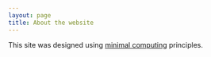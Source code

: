 ```yaml
---
layout: page
title: About the website
---
```

This site was designed using [minimal computing](http://go-dh.github.io/mincomp/) principles. 